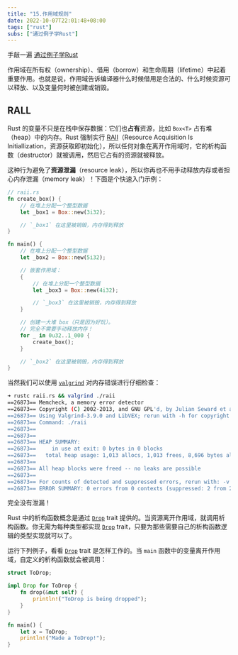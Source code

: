 ```yaml
---
title: "15.作用域规则"
date: 2022-10-07T22:01:48+08:00
tags: ["rust"]
subs: ["通过例子学Rust"]
---
```


手敲一遍 [通过例子学Rust](https://rustwiki.org/zh-CN/rust-by-example/index.html)

作用域在所有权（ownership）、借用（borrow）和生命周期（lifetime）中起着重要作用。也就是说，作用域告诉编译器什么时候借用是合法的、什么时候资源可以释放、以及变量何时被创建或销毁。

## RALL

Rust 的变量不只是在栈中保存数据：它们也**占有**资源，比如 `Box<T>` 占有堆（heap）中的内存。Rust 强制实行 [RAII](https://en.wikipedia.org/wiki/Resource_Acquisition_Is_Initialization)（Resource Acquisition Is Initiallization，资源获取即初始化），所以任何对象在离开作用域时，它的析构函数（destructor）就被调用，然后它占有的资源就被释放。

这种行为避免了**资源泄漏**（resource leak），所以你再也不用手动释放内存或者担心内存泄漏（memory leak）！下面是个快速入门示例：

```RUST
// raii.rs
fn create_box() {
    // 在堆上分配一个整型数据
    let _box1 = Box::new(3i32);

    // `_box1` 在这里被销毁，内存得到释放
}

fn main() {
    // 在堆上分配一个整型数据
    let _box2 = Box::new(5i32);

    // 嵌套作用域：
    {
        // 在堆上分配一个整型数据
        let _box3 = Box::new(4i32);

        // `_box3` 在这里被销毁，内存得到释放
    }

    // 创建一大堆 box（只是因为好玩）。
    // 完全不需要手动释放内存！
    for _ in 0u32..1_000 {
        create_box();
    }

    // `_box2` 在这里被销毁，内存得到释放
}

```

当然我们可以使用 [`valgrind`](https://valgrind.org/info/) 对内存错误进行仔细检查：

```BASH
➜ rustc raii.rs && valgrind ./raii
==26873== Memcheck, a memory error detector
==26873== Copyright (C) 2002-2013, and GNU GPL'd, by Julian Seward et al.
==26873== Using Valgrind-3.9.0 and LibVEX; rerun with -h for copyright info
==26873== Command: ./raii
==26873==
==26873==
==26873== HEAP SUMMARY:
==26873==     in use at exit: 0 bytes in 0 blocks
==26873==   total heap usage: 1,013 allocs, 1,013 frees, 8,696 bytes allocated
==26873==
==26873== All heap blocks were freed -- no leaks are possible
==26873==
==26873== For counts of detected and suppressed errors, rerun with: -v
==26873== ERROR SUMMARY: 0 errors from 0 contexts (suppressed: 2 from 2)

```

完全没有泄漏！

Rust 中的析构函数概念是通过 [`Drop`](https://rustwiki.org/zh-CN/std/ops/trait.Drop.html) trait 提供的。当资源离开作用域，就调用析构函数。你无需为每种类型都实现 [`Drop`](https://rustwiki.org/zh-CN/std/ops/trait.Drop.html) trait，只要为那些需要自己的析构函数逻辑的类型实现就可以了。

运行下列例子，看看 [`Drop`](https://rustwiki.org/zh-CN/std/ops/trait.Drop.html) trait 是怎样工作的。当 `main` 函数中的变量离开作用域，自定义的析构函数就会被调用：

```RUST
struct ToDrop;

impl Drop for ToDrop {
    fn drop(&mut self) {
        println!("ToDrop is being dropped");
    }
}

fn main() {
    let x = ToDrop;
    println!("Made a ToDrop!");
}

```

